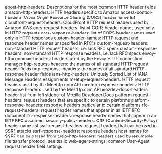 about-http-headers: Descriptions for the most common HTTP header fields
amazon-http-headers: HTTP headers specific to Amazon
access-control-headers: Cross Origin Resource Sharing (CORS) header name list
cloudfront-request-headers: CloudFront HTTP request headers used by Amazon AWS
cors-request-headers: list of CORS header names used only in HTTP requests
cors-response-headers: list of CORS header names used only in HTTP responses
custom-header-names: HTTP request and response header names unspecified in RFC's
custom-request-headers: non-standard HTTP request headers, i.e. lack RFC specs
custom-response-headers: non-standard HTTP response headers, i.e. lack RFC specs
envoy-httpconnman-headers: headers used by the Envoy HTTP connection manager
http-request-headers: the names of all standard HTTP request header fields
http-response-headers: the names of all standard HTTP response header fields
iana-http-headers: Uniquely Sorted List of IANA Message Headers Assignments
meetup-request-headers: HTTP request headers used by the MeetUp.com API
meetup-response-headers: HTTP response headers used by the MeetUp.com API
mozdev-docs-headers: header list from left sidebar of Mozilla Developer Docs
platform-request-headers: request headers that are specific to certain platforms
platform-response-headers: response headers particular to certain platforms
rfc-request-headers: request header names that appear in an IETF RFC document
rfc-response-headers: response header names that appear in an IETF RFC document
security-policy-headers: CSP (Content-Security-Policy) header name list
ssrf-request-headers: request headers that can be used in SSRF attacks
ssrf-response-headers: response headers host names for SSRF can be parsed from
tusio-http-headers: headers used by resumable file transfer protocol, see tus.io
web-agent-strings: common User-Agent request header field settings
